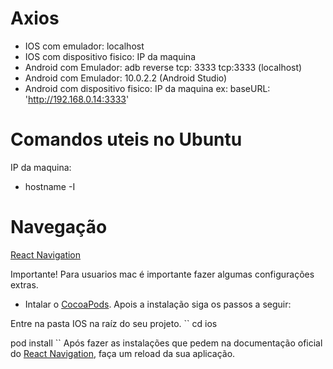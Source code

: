 

# Axios
- IOS com emulador: localhost
- IOS com dispositivo fisico: IP da maquina
- Android com Emulador: adb reverse tcp: 3333 tcp:3333 (localhost)
- Android com Emulador: 10.0.2.2 (Android Studio)
- Android com dispositivo fisico: IP da maquina
ex:  baseURL: 'http://192.168.0.14:3333'

# Comandos uteis no Ubuntu

IP da maquina:
- hostname -I

# Navegação
[React Navigation](https://reactnavigation.org/docs/getting-started)

Importante!
Para usuarios mac é importante fazer algumas configurações extras.
- Intalar o [CocoaPods](https://cocoapods.org/). Apois a instalação siga os passos a seguir:
 
 Entre na pasta IOS na raíz do seu projeto. 
 ``
  cd ios
  
  pod install
 ``
 Após fazer as instalações que pedem na documentação oficial do [React Navigation](https://reactnavigation.org/docs/getting-started), faça um reload da sua aplicação.
 
 
 
